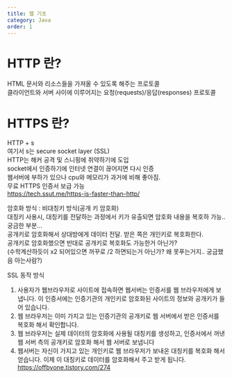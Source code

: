 ```yaml
---
title: 웹 기초
category: Java
order: 1
---
```


HTTP 란?
========

HTML 문서와 리소스들을 가져올 수 있도록 해주는 프로토콜  
클라이언트와 서버 사이에 이루어지는 요청(requests)/응답(responses) 프로토콜


HTTPS 란?
=========

HTTP + s  
여기서 s는 secure socket layer (SSL)  
HTTP는 해커 공격 및 스니핑에 취약하기에 도입  
socket에서 인증하기에 인터넷 연결이 끊어지면 다시 인증  
웹서버에 부하가 있으나 cpu와 메모리가 과거에 비해 좋아짐.  
무료 HTTPS 인증서 보급 가능  
https://tech.ssut.me/https-is-faster-than-http/  

암호화 방식 : 비대칭키 방식(공개 키 암호화)  
대칭키 사용시, 대칭키를 전달하는 과정에서 키가 유출되면 암호화 내용을 복호하 가능..  
궁금한 부분...  
공개키로 암호화해서 상대방에게 데이터 전달. 받은 쪽은 개인키로 복호화한다.  
공개키로 암호화했으면 반대로 공개키로 복호화도 가능한거 아닌가?  
(수학계산하듯이 x2 되어있으면 꺼꾸로 /2 하면되는거 아닌가? 왜 못푸는거지.. 궁금했음 아는사람?)  


SSL 동작 방식  
1. 사용자가 웹브라우저로 사이트에 접속하면 웹서버는 인증서를 웹 브라우저에게 보냅니다. 이 인증서에는 인증기관의 개인키로 암호화된 사이트의 정보와 공개키가 들어 있습니다.  
2. 웹 브라우저는 이미 가지고 있는 인증기관의 공개키로 웹 서버에서 받은 인증서를 복호화 해서 확인합니다.  
3. 웹 브라우저는 실제 데이터의 암호화에 사용될 대칭키를 생성하고, 인증서에서 꺼낸 웹 서버 측의 공개키로 암호화 해서 웹 서버로 보냅니다  
4. 웹서버는 자신이 가지고 있는 개인키로 웹 브라우저가 보내온 대칭키를 복호화 해서 얻습니다. 이제 이 대칭키로 데이터를 암호화해서 주고 받게 됩니다.  
https://offbyone.tistory.com/274 


